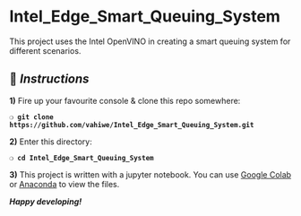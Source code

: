# Intel_Edge_Smart_Queuing_System
 This project uses the Intel OpenVINO in creating a smart queuing system for different scenarios.

## :page_with_curl:  _Instructions_

**1)** Fire up your favourite console & clone this repo somewhere:

__`❍ git clone https://github.com/vahiwe/Intel_Edge_Smart_Queuing_System.git`__

**2)** Enter this directory:

__`❍ cd Intel_Edge_Smart_Queuing_System`__

**3)** This project is written with a jupyter notebook. You can use [Google Colab](https://colab.research.google.com/) or [Anaconda](https://www.anaconda.com/) to view the files.

__*Happy developing!*__
